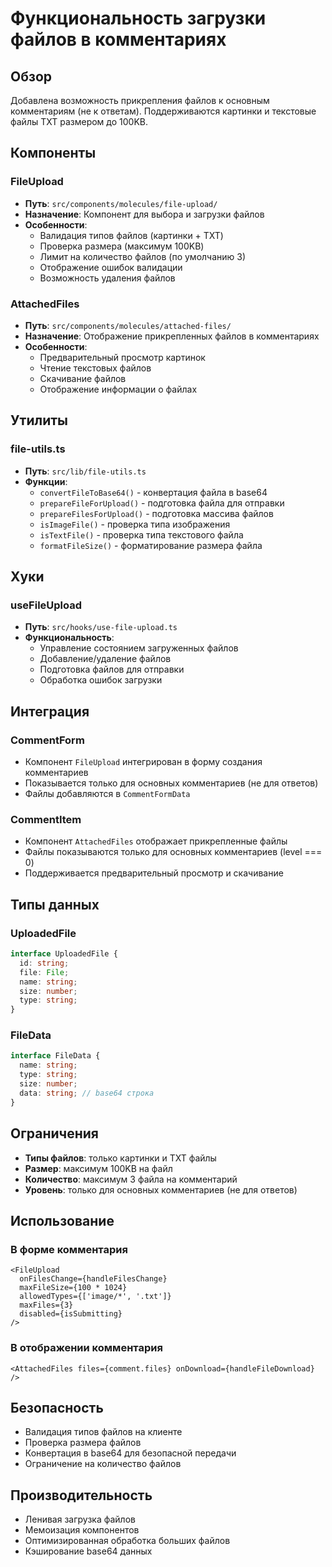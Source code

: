 # Функциональность загрузки файлов в комментариях

## Обзор

Добавлена возможность прикрепления файлов к основным комментариям (не к ответам). Поддерживаются картинки и текстовые файлы TXT размером до 100KB.

## Компоненты

### FileUpload

- **Путь**: `src/components/molecules/file-upload/`
- **Назначение**: Компонент для выбора и загрузки файлов
- **Особенности**:
  - Валидация типов файлов (картинки + TXT)
  - Проверка размера (максимум 100KB)
  - Лимит на количество файлов (по умолчанию 3)
  - Отображение ошибок валидации
  - Возможность удаления файлов

### AttachedFiles

- **Путь**: `src/components/molecules/attached-files/`
- **Назначение**: Отображение прикрепленных файлов в комментариях
- **Особенности**:
  - Предварительный просмотр картинок
  - Чтение текстовых файлов
  - Скачивание файлов
  - Отображение информации о файлах

## Утилиты

### file-utils.ts

- **Путь**: `src/lib/file-utils.ts`
- **Функции**:
  - `convertFileToBase64()` - конвертация файла в base64
  - `prepareFileForUpload()` - подготовка файла для отправки
  - `prepareFilesForUpload()` - подготовка массива файлов
  - `isImageFile()` - проверка типа изображения
  - `isTextFile()` - проверка типа текстового файла
  - `formatFileSize()` - форматирование размера файла

## Хуки

### useFileUpload

- **Путь**: `src/hooks/use-file-upload.ts`
- **Функциональность**:
  - Управление состоянием загруженных файлов
  - Добавление/удаление файлов
  - Подготовка файлов для отправки
  - Обработка ошибок загрузки

## Интеграция

### CommentForm

- Компонент `FileUpload` интегрирован в форму создания комментариев
- Показывается только для основных комментариев (не для ответов)
- Файлы добавляются в `CommentFormData`

### CommentItem

- Компонент `AttachedFiles` отображает прикрепленные файлы
- Файлы показываются только для основных комментариев (level === 0)
- Поддерживается предварительный просмотр и скачивание

## Типы данных

### UploadedFile

```typescript
interface UploadedFile {
  id: string;
  file: File;
  name: string;
  size: number;
  type: string;
}
```

### FileData

```typescript
interface FileData {
  name: string;
  type: string;
  size: number;
  data: string; // base64 строка
}
```

## Ограничения

- **Типы файлов**: только картинки и TXT файлы
- **Размер**: максимум 100KB на файл
- **Количество**: максимум 3 файла на комментарий
- **Уровень**: только для основных комментариев (не для ответов)

## Использование

### В форме комментария

```tsx
<FileUpload
  onFilesChange={handleFilesChange}
  maxFileSize={100 * 1024}
  allowedTypes={['image/*', '.txt']}
  maxFiles={3}
  disabled={isSubmitting}
/>
```

### В отображении комментария

```tsx
<AttachedFiles files={comment.files} onDownload={handleFileDownload} />
```

## Безопасность

- Валидация типов файлов на клиенте
- Проверка размера файлов
- Конвертация в base64 для безопасной передачи
- Ограничение на количество файлов

## Производительность

- Ленивая загрузка файлов
- Мемоизация компонентов
- Оптимизированная обработка больших файлов
- Кэширование base64 данных
